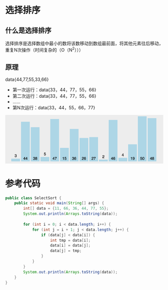 # 选择排序

## 什么是选择排序
选择排序是选择数组中最小的数将该数移动到数组最前面，将其他元素往后移动，重复N次操作（时间复杂的（O（N<sup>2</sup>）））

## 原理
data{44,77,55,33,66}
- 第一次运行：data{33，44，77，55，66}
- 第二次运行：data{33，44，77，55，66}
- ......
- 第N次运行：data{33，44，55，66，77}

<img src="assets/select-sort.gif" />

# 参考代码

```java
public class SelectSort {
    public static void main(String[] args) {
        int[] data = {11, 66, 36, 44, 77, 55};
        System.out.println(Arrays.toString(data));

        for (int i = 0; i < data.length; i++) {
            for (int j = i + 1; j < data.length; j++) {
                if (data[j] < data[i]) {
                    int tmp = data[i];
                    data[i] = data[j];
                    data[j] = tmp;
                }
            }
        }
        System.out.println(Arrays.toString(data));
    }
}
```